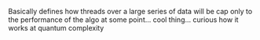 Basically defines how threads over a large series of data will be cap only to the performance of the algo at some point... cool thing... curious how it works at quantum complexity 